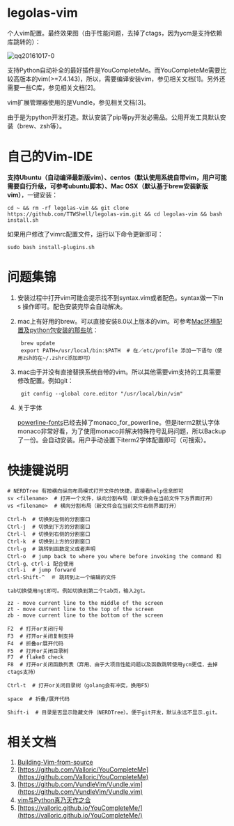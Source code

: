 # legolas-vim
个人vim配置。最终效果图（由于性能问题，去掉了ctags，因为ycm是支持依赖库跳转的）：

![qq20161017-0](https://cloud.githubusercontent.com/assets/8017604/19426340/4def15cc-946e-11e6-891b-924f52486144.png)

支持Python自动补全的最好插件是YouCompleteMe。而YouCompleteMe需要比较高版本的vim(>=7.4.143)，所以，需要编译安装vim，参见相关文档[1]。另外还需要一些C库，参见相关文档[2]。

vim扩展管理器使用的是Vundle，参见相关文档[3]。

由于是为python开发打造。默认安装了pip等py开发必需品。公用开发工具默认安装（brew、zsh等）。


# 自己的Vim-IDE 

**支持Ubuntu（自动编译最新版vim）、centos（默认使用系统自带vim，用户可能需要自行升级，可参考ubuntu脚本）、Mac OSX（默认基于brew安装新版vim）**，一键安装：

    cd ~ && rm -rf legolas-vim && git clone https://github.com/TTWShell/legolas-vim.git && cd legolas-vim && bash install.sh

如果用户修改了vimrc配置文件，运行以下命令更新即可：

    sudo bash install-plugins.sh


# 问题集锦

1. 安装过程中打开vim可能会提示找不到syntax.vim或者配色。syntax做一下ln s 操作即可。配色安装完毕会自动解决。

2. mac上有好用的brew。可以直接安装8.0以上版本的vim。可参考[Mac环境配置及python包安装的那些坑](http://www.ttwshell.com/article/mac-env-and-python-package-install-errors.html)：

        brew update
        export PATH=/usr/local/bin:$PATH  # 在／etc/profile 添加一下语句（使用zsh的在~/.zshrc添加即可）

3. mac由于并没有直接替换系统自带的vim。所以其他需要vim支持的工具需要修改配置。例如git：

        git config --global core.editor "/usr/local/bin/vim"

4. 关于字体

    [powerline-fonts](https://github.com/powerline/fonts)已经去掉了monaco_for_powerline。但是iterm2默认字体monaco非常好看，为了使用monaco并解决特殊符号乱码问题，所以Backup了一份。会自动安装。用户手动设置下iterm2字体配置即可（可搜索）。


# 快捷键说明

    # NERDTree 有按横向纵向布局模式打开文件的快捷，直接看help信息即可
    sv <filename>  # 打开一个文件，纵向分割布局（新文件会在当前文件下方界面打开）
    vs <filename>  # 横向分割布局（新文件会在当前文件右侧界面打开）

    Ctrl-h  # 切换到左侧的分割窗口
    Ctrl-j  # 切换到下方的分割窗口
    Ctrl-l  # 切换到右侧的分割窗口
    Ctrl-k  # 切换到上方的分割窗口
    Ctrl-g  # 跳转到函数定义或者声明
    Ctrl-o  # jump back to where you where before invoking the command 和 Ctrl-g、ctrl-i 配合使用
    ctrl-i  # jump forward
    ctrl-Shift-^  ＃ 跳转到上一个编辑的文件

    tab切换使用ngt即可。例如切换到第二个tab页，输入2gt。

    zz - move current line to the middle of the screen
    zt - move current line to the top of the screen
    zb - move current line to the bottom of the screen

    F2  # 打开or关闭行号
    F3  # 打开or关闭复制支持
    F4  # 折叠or展开代码
    F5  # 打开or关闭目录树
    F7  # flake8 check
    F8  # 打开or关闭函数列表（弃用、由于大项目性能问题以及函数跳转使用ycm更佳，去掉ctags支持）

    Ctrl-t  # 打开or关闭目录树（golang会有冲突，换用F5）

    space  # 折叠/展开代码

    Shift-i  # 目录是否显示隐藏文件（NERDTree）。便于git开发，默认永远不显示.git。


# 相关文档

1. [Building-Vim-from-source](https://github.com/Valloric/YouCompleteMe/wiki/Building-Vim-from-source)
2. [https://github.com/Valloric/YouCompleteMe](https://github.com/Valloric/YouCompleteMe)
3. [https://github.com/VundleVim/Vundle.vim](https://github.com/VundleVim/Vundle.vim)
4. [vim与Python真乃天作之合](http://codingpy.com/article/vim-and-python-match-in-heaven/)
5. [https://valloric.github.io/YouCompleteMe/](https://valloric.github.io/YouCompleteMe/)
